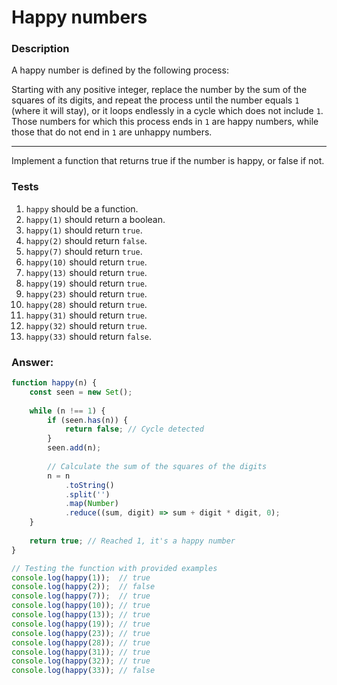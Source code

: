 # Happy numbers

### Description

A happy number is defined by the following process:

Starting with any positive integer, replace the number by the sum of the squares of its digits, and repeat the process until the number equals `1` (where it will stay), or it loops endlessly in a cycle which does not include `1`. Those numbers for which this process ends in `1` are happy numbers, while those that do not end in `1` are unhappy numbers.

---

Implement a function that returns true if the number is happy, or false if not.

### Tests

1. `happy` should be a function.
2. `happy(1)` should return a boolean.
3. `happy(1)` should return `true`.
4. `happy(2)` should return `false`.
5. `happy(7)` should return `true`.
6. `happy(10)` should return `true`.
7. `happy(13)` should return `true`.
8. `happy(19)` should return `true`.
9. `happy(23)` should return `true`.
10. `happy(28)` should return `true`.
11. `happy(31)` should return `true`.
12. `happy(32)` should return `true`.
13. `happy(33)` should return `false`.

### Answer:
```javascript
function happy(n) {
    const seen = new Set();
    
    while (n !== 1) {
        if (seen.has(n)) {
            return false; // Cycle detected
        }
        seen.add(n);
        
        // Calculate the sum of the squares of the digits
        n = n
            .toString()
            .split('')
            .map(Number)
            .reduce((sum, digit) => sum + digit * digit, 0);
    }
    
    return true; // Reached 1, it's a happy number
}

// Testing the function with provided examples
console.log(happy(1));  // true
console.log(happy(2));  // false
console.log(happy(7));  // true
console.log(happy(10)); // true
console.log(happy(13)); // true
console.log(happy(19)); // true
console.log(happy(23)); // true
console.log(happy(28)); // true
console.log(happy(31)); // true
console.log(happy(32)); // true
console.log(happy(33)); // false
```
